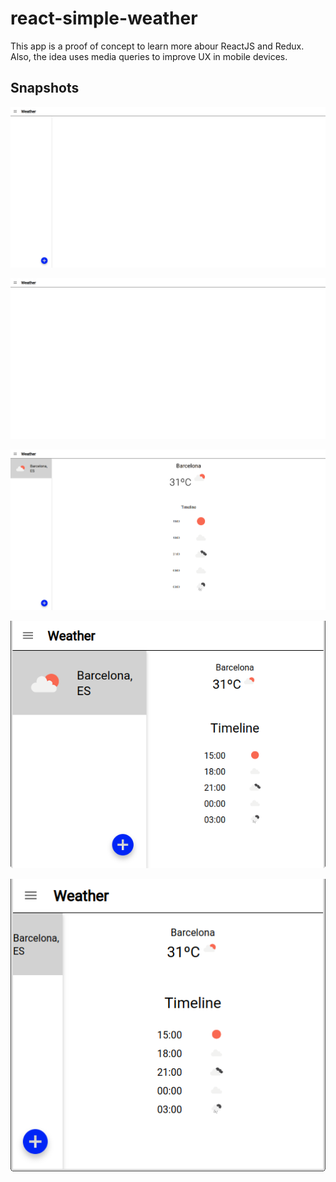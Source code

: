 # react-simple-weather
This app is a proof of concept to learn more abour ReactJS and Redux. Also, the idea uses media queries to improve UX in mobile devices.

## Snapshots

![](./snapshots/1.png)

![](./snapshots/2.png)

![](./snapshots/3.png)

![](./snapshots/4.png)

![](./snapshots/5.png)